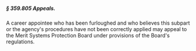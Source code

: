 ##### § 359.805 Appeals. #####

A career appointee who has been furloughed and who believes this subpart or the agency's procedures have not been correctly applied may appeal to the Merit Systems Protection Board under provisions of the Board's regulations.